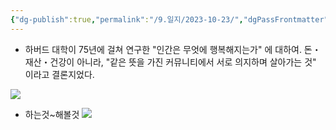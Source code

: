 ```yaml
---
{"dg-publish":true,"permalink":"/9.일지/2023-10-23/","dgPassFrontmatter":true}
---
```


- 하버드 대학이 75년에 걸쳐 연구한 "인간은 무엇에 행복해지는가" 에 대하여. 돈・재산・건강이 아니라, "같은 뜻을 가진 커뮤니티에서 서로 의지하며 살아가는 것" 이라고 결론지었다.

![](https://i.imgur.com/ZcOOJxU.png)

- 하는것~해볼것
![](https://i.imgur.com/BfiK9E9.png)

